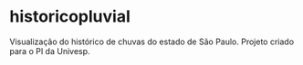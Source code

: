 # historicopluvial
Visualização do histórico de chuvas do estado de São Paulo. Projeto criado para o PI da Univesp.
